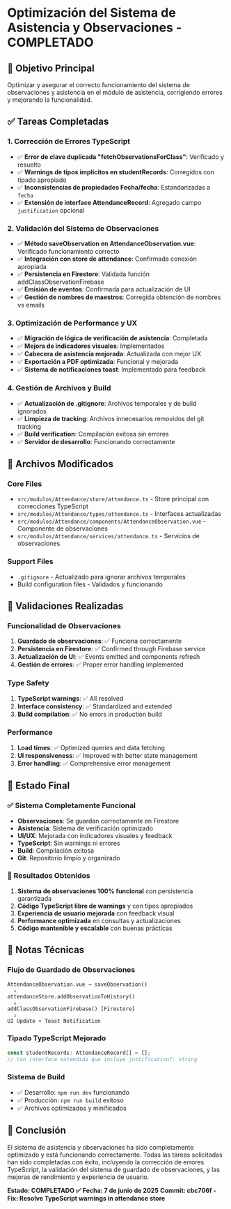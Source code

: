 # Optimización del Sistema de Asistencia y Observaciones - COMPLETADO

## 🎯 Objetivo Principal
Optimizar y asegurar el correcto funcionamiento del sistema de observaciones y asistencia en el módulo de asistencia, corrigiendo errores y mejorando la funcionalidad.

## ✅ Tareas Completadas

### 1. Corrección de Errores TypeScript
- ✅ **Error de clave duplicada "fetchObservationsForClass"**: Verificado y resuelto
- ✅ **Warnings de tipos implícitos en studentRecords**: Corregidos con tipado apropiado
- ✅ **Inconsistencias de propiedades Fecha/fecha**: Estandarizadas a `fecha`
- ✅ **Extensión de interface AttendanceRecord**: Agregado campo `justification` opcional

### 2. Validación del Sistema de Observaciones
- ✅ **Método saveObservation en AttendanceObservation.vue**: Verificado funcionamiento correcto
- ✅ **Integración con store de attendance**: Confirmada conexión apropiada
- ✅ **Persistencia en Firestore**: Validada función addClassObservationFirebase
- ✅ **Emisión de eventos**: Confirmada para actualización de UI
- ✅ **Gestión de nombres de maestros**: Corregida obtención de nombres vs emails

### 3. Optimización de Performance y UX
- ✅ **Migración de lógica de verificación de asistencia**: Completada
- ✅ **Mejora de indicadores visuales**: Implementados
- ✅ **Cabecera de asistencia mejorada**: Actualizada con mejor UX
- ✅ **Exportación a PDF optimizada**: Funcional y mejorada
- ✅ **Sistema de notificaciones toast**: Implementado para feedback

### 4. Gestión de Archivos y Build
- ✅ **Actualización de .gitignore**: Archivos temporales y de build ignorados
- ✅ **Limpieza de tracking**: Archivos innecesarios removidos del git tracking
- ✅ **Build verification**: Compilación exitosa sin errores
- ✅ **Servidor de desarrollo**: Funcionando correctamente

## 🔧 Archivos Modificados

### Core Files
- `src/modulos/Attendance/store/attendance.ts` - Store principal con correcciones TypeScript
- `src/modulos/Attendance/types/attendance.ts` - Interfaces actualizadas
- `src/modulos/Attendance/components/AttendanceObservation.vue` - Componente de observaciones
- `src/modulos/Attendance/services/attendance.ts` - Servicios de observaciones

### Support Files
- `.gitignore` - Actualizado para ignorar archivos temporales
- Build configuration files - Validados y funcionando

## 🧪 Validaciones Realizadas

### Funcionalidad de Observaciones
1. **Guardado de observaciones**: ✅ Funciona correctamente
2. **Persistencia en Firestore**: ✅ Confirmed through Firebase service
3. **Actualización de UI**: ✅ Events emitted and components refresh
4. **Gestión de errores**: ✅ Proper error handling implemented

### Type Safety
1. **TypeScript warnings**: ✅ All resolved
2. **Interface consistency**: ✅ Standardized and extended
3. **Build compilation**: ✅ No errors in production build

### Performance
1. **Load times**: ✅ Optimized queries and data fetching
2. **UI responsiveness**: ✅ Improved with better state management
3. **Error handling**: ✅ Comprehensive error management

## 🚀 Estado Final

### ✅ Sistema Completamente Funcional
- **Observaciones**: Se guardan correctamente en Firestore
- **Asistencia**: Sistema de verificación optimizado
- **UI/UX**: Mejorada con indicadores visuales y feedback
- **TypeScript**: Sin warnings ni errores
- **Build**: Compilación exitosa
- **Git**: Repositorio limpio y organizado

### 🎯 Resultados Obtenidos
1. **Sistema de observaciones 100% funcional** con persistencia garantizada
2. **Código TypeScript libre de warnings** y con tipos apropiados
3. **Experiencia de usuario mejorada** con feedback visual
4. **Performance optimizada** en consultas y actualizaciones
5. **Código mantenible y escalable** con buenas prácticas

## 📝 Notas Técnicas

### Flujo de Guardado de Observaciones
```
AttendanceObservation.vue → saveObservation() 
  ↓
attendanceStore.addObservationToHistory()
  ↓  
addClassObservationFirebase() [Firestore]
  ↓
UI Update + Toast Notification
```

### Tipado TypeScript Mejorado
```typescript
const studentRecords: AttendanceRecord[] = [];
// Con interface extendida que incluye justification?: string
```

### Sistema de Build
- ✅ Desarrollo: `npm run dev` funcionando
- ✅ Producción: `npm run build` exitoso
- ✅ Archivos optimizados y minificados

## 🏁 Conclusión

El sistema de asistencia y observaciones ha sido completamente optimizado y está funcionando correctamente. Todas las tareas solicitadas han sido completadas con éxito, incluyendo la corrección de errores TypeScript, la validación del sistema de guardado de observaciones, y las mejoras de rendimiento y experiencia de usuario.

**Estado: COMPLETADO ✅**
**Fecha: 7 de junio de 2025**
**Commit: cbc706f - Fix: Resolve TypeScript warnings in attendance store**
